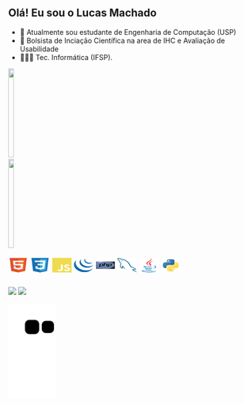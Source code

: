 ## Olá! Eu sou o Lucas Machado

- 📖 Atualmente sou estudante de Engenharia de Computação (USP)
- 🔭 Bolsista de Inciação Científica na area de IHC e Avaliação de Usabilidade
- 👨🏽‍🎓 Tec. Informática (IFSP).

<div style="display: inline-block;">
  <a href="https://github.com/Lucasmm01">
  <img height="180px" width="49%" src="https://github-readme-stats.vercel.app/api?username=Lucasmm01&show_icons=true&theme=dark&include_all_commits=true&count_private=true"/>
  <img height="180px" width="50%" src="https://github-readme-stats.vercel.app/api/top-langs/?username=Lucasmm01&layout=compact&langs_count=7&theme=dark"/>
  </a>
</div>
  
<div style="display: inline_block"><br>
  <img align="center" alt="Lucas-HTML" height="30" width="40" src="https://raw.githubusercontent.com/devicons/devicon/master/icons/html5/html5-original.svg">
  <img align="center" alt="Lucas-CSS" height="30" width="40" src="https://raw.githubusercontent.com/devicons/devicon/master/icons/css3/css3-original.svg">
  <img align="center" alt="Lucas-Js" height="30" width="40" src="https://raw.githubusercontent.com/devicons/devicon/master/icons/javascript/javascript-plain.svg">
  <img align="center" alt="Lucas-Python" height="30" width="40" src="https://raw.githubusercontent.com/devicons/devicon/master/icons/jquery/jquery-original.svg">
  <img align="center" alt="Lucas-Python" height="30" width="40" src="https://raw.githubusercontent.com/devicons/devicon/master/icons/php/php-original.svg">
  <img align="center" alt="Lucas-Python" height="30" width="40" src="https://raw.githubusercontent.com/devicons/devicon/master/icons/mysql/mysql-original.svg">
  <img align="center" alt="Lucas-Python" height="30" width="40" src="https://raw.githubusercontent.com/devicons/devicon/master/icons/java/java-original.svg">
  <img align="center" alt="Lucas-Python" height="30" width="40" src="https://raw.githubusercontent.com/devicons/devicon/master/icons/python/python-original.svg">
<!--   <img align="right" alt="Rafa-pic" height="150" style="border-radius:50px;" src="https://media.discordapp.net/attachments/639956127056134178/890373478988013628/Publicacoes_Instagram_1_1.png?width=676&height=676"> -->
</div>
  
##
  
<div> 
<!--   <a href="https://instagram.com/machadolusca" target="_blank"><img src="https://img.shields.io/badge/-Instagram-%23E4405F?style=for-the-badge&logo=instagram&logoColor=white" target="_blank"></a> -->
  <a href = "mailto:lucas_machado@usp.br"><img src="https://img.shields.io/badge/-Gmail-%23333?style=for-the-badge&logo=gmail&logoColor=white" target="_blank"></a>
  <a href="https://www.linkedin.com/in/lucas-machado-marinho/" target="_blank"><img src="https://img.shields.io/badge/-LinkedIn-%230077B5?style=for-the-badge&logo=linkedin&logoColor=white" target="_blank"></a> 
  
  ![Snake animation](https://github.com/Lucasmm01/Lucasmm01/blob/output/github-contribution-grid-snake.svg)
 
</div>  
